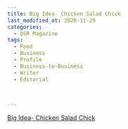 ```yaml
---
title: Big Idea- Chicken Salad Chick
last_modified_at: 2020-11-29
categories:
  - QSR Magazine
tags:
  - Food
  - Business
  - Profile
  - Business-to-Business
  - Writer
  - Editorial 



---
```


[Big Idea- Chicken Salad Chick](http://www.ourdigitalmags.com/publication/?i=598569&ver=html5&p=33)
